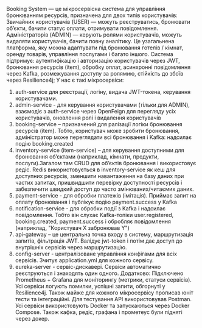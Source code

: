 Booking System — це мікросервісна система для управління бронюванням ресурсів, призначена для двох типів користувачів:
Звичайних користувачів (USER) — можуть реєструватись, бронювати об’єкти, бачити статус оплати, отримувати повідомлення.
Адміністраторів (ADMIN) — керують ролями користувачів, можуть видаляти користувачів, бачити повну аналітику.
Це узагальнена платформа, яку можна адаптувати під бронювання готелів / кімнат, оренду товарів, управління послугами і багато іншого.
Система підтримує: аутентифікацію і авторизацію користувачів через JWT, бронювання ресурсів (item), обробку оплат, асинхронні повідомлення через Kafka, розмежування доступу за ролямию, стійкість до збоїв через Resilience4j;
У нас є такі мікросервіси: 
1. auth-service для реєстрації, логіну, видача JWT-токена, керування користувачами.
2. admin-service - для керування користувачами (тільки для ADMIN), взаємодіє з auth-service через OpenFeign для перегляду усіх користувачів, оновлення ролі і видалення користувачів
3. booking-service – призначений для ралізації логіки бронювання ресурсів (item). Тобто, користувач може зробити бронювання, адміністратор може переглядати всі бронювання і Kafka: надсилає подію booking.created
4. inventory-service (item-service) – для керування доступними для бронювання об’єктами (наприклад, кімнати, продукти, послуги).Загалом там CRUD для об’єктів бронювання і використовує редіс. Redis використовується в inventory-service як кеш для доступних ресурсів, зменшити навантаження на базу даних при частих запитах, пришвидшити перевірку доступності ресурсів і забезпечити швидкий доступ до часто змінюваних/читаємих даних.
5. payment-service - для обробки платежів (імітація). Приймає запит на оплату бронювання і публікує подію payment.success у Kafka
6. notification-service - для обробки події з Kafka і надсилає повідомлення. Тобто він слухає Kafka-топіки user.registered, booking.created, payment.success і обробляє повідомлення (наприклад, "Користувач X забронював Y")
7. api-gateway – це центральна точка входу в систему, маршрутизація запитів, фільтрація JWT. Валідує jwt-token і потім дає доступ до внутрішніх сервісів через маршрутизацію.
8. config-server - централізоване управління конфігами для всіх сервісів. Зчитує application.yml для кожного сервісу.
9. eureka-server - сервіс-дискавері. Сервіси автоматично реєструються і знаходять один одного.
Додатково: 
Підключено Prometheus + Grafana для моніторингу (метрики, статуси сервісів).
Усі сервіси логують помилки, успішні запити, обгорнуті у Resilience4j.
Також майже для кожного мікросервісу прописав юніт тести та інтеграційні. Для тестування API використовував Postman.
Усі сервіси використовують Docker та запускаються через Docker Compose. Також кафка, редіс, графана і прометеус були підняті через докер.
